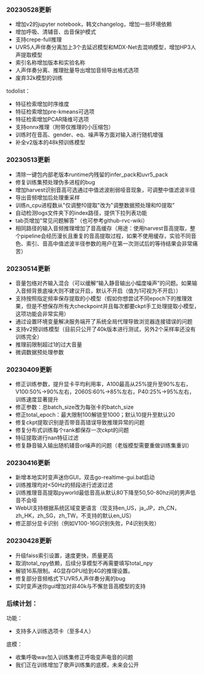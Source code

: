 ### 20230528更新
- 增加v2的jupyter notebook，韩文changelog，增加一些环境依赖
- 增加呼吸、清辅音、齿音保护模式
- 支持crepe-full推理
- UVR5人声伴奏分离加上3个去延迟模型和MDX-Net去混响模型，增加HP3人声提取模型
- 索引名称增加版本和实验名称
- 人声伴奏分离、推理批量导出增加音频导出格式选项
- 废弃32k模型的训练

todolist：
- 特征检索增加时序维度
- 特征检索增加pre-kmeans可选项
- 特征检索增加PCAR降维可选项
- 支持onnx推理（附带仅推理的小压缩包）
- 训练时在音高、gender、eq、噪声等方面对输入进行随机增强
- 补全v2版本的48k预训练模型


### 20230513更新
- 清除一键包内部老版本runtime内残留的infer_pack和uvr5_pack
- 修复训练集预处理伪多进程的bug
- 增加harvest识别音高可选通过中值滤波削弱哑音现象，可调整中值滤波半径
- 导出音频增加后处理重采样
- 训练n_cpu进程数从"仅调整f0提取"改为"调整数据预处理和f0提取"
- 自动检测logs文件夹下的index路径，提供下拉列表功能
- tab页增加"常见问题解答"（也可参考github-rvc-wiki）
- 相同路径的输入音频推理增加了音高缓存（用途：使用harvest音高提取，整个pipeline会经历漫长且重复的音高提取过程，如果不使用缓存，实验不同音色、索引、音高中值滤波半径参数的用户在第一次测试后的等待结果会非常痛苦）

### 20230514更新
- 音量包络对齐输入混合（可以缓解“输入静音输出小幅度噪声”的问题。如果输入音频背景底噪大则不建议开启，默认不开启（值为1可视为不开启））
- 支持按照指定频率保存提取的小模型（假如你想尝试不同epoch下的推理效果，但是不想保存所有大checkpoint并且每次都要ckpt手工处理提取小模型，这项功能会非常实用）
- 通过设置环境变量解决服务端开了系统全局代理导致浏览器连接错误的问题
- 支持v2预训练模型（目前只公开了40k版本进行测试，另外2个采样率还没有训练完全）
- 推理前限制超过1的过大音量
- 微调数据预处理参数


### 20230409更新
- 修正训练参数，提升显卡平均利用率，A100最高从25%提升至90%左右，V100:50%->90%左右，2060S:60%->85%左右，P40:25%->95%左右，训练速度显著提升
- 修正参数：总batch_size改为每张卡的batch_size
- 修正total_epoch：最大限制100解锁至1000；默认10提升至默认20
- 修复ckpt提取识别是否带音高错误导致推理异常的问题
- 修复分布式训练每个rank都保存一次ckpt的问题
- 特征提取进行nan特征过滤
- 修复静音输入输出随机辅音or噪声的问题（老版模型需要重做训练集重训）

### 20230416更新
- 新增本地实时变声迷你GUI，双击go-realtime-gui.bat启动
- 训练推理均对<50Hz的频段进行滤波过滤
- 训练推理音高提取pyworld最低音高从默认80下降至50,50-80hz间的男声低音不会哑
- WebUI支持根据系统区域变更语言（现支持en_US，ja_JP，zh_CN，zh_HK，zh_SG，zh_TW，不支持的默认en_US）
- 修正部分显卡识别（例如V100-16G识别失败，P4识别失败）

### 20230428更新
- 升级faiss索引设置，速度更快，质量更高
- 取消total_npy依赖，后续分享模型不再需要填写total_npy
- 解锁16系限制。4G显存GPU给到4G的推理设置。
- 修复部分音频格式下UVR5人声伴奏分离的bug
- 实时变声迷你gui增加对非40k与不懈怠音高模型的支持

### 后续计划：
功能：
- 支持多人训练选项卡（至多4人）

底模：
- 收集呼吸wav加入训练集修正呼吸变声电音的问题
- 我们正在训练增加了歌声训练集的底模，未来会公开

